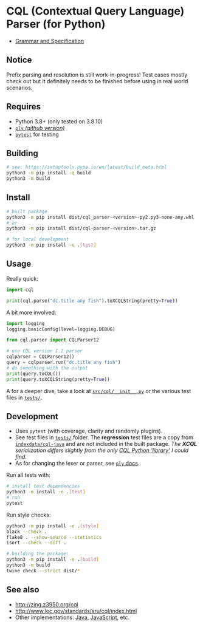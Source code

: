 # CQL (Contextual Query Language) Parser (for Python)

* [Grammar and Specification](http://www.loc.gov/standards/sru/cql/spec.html)

## Notice

Prefix parsing and resolution is still work-in-progress!
Test cases mostly check out but it definitely needs to be finished before
using in real world scenarios.

## Requires

* Python 3.8+ (only tested on 3.8.10)
* [`ply` _(github version)_](https://github.com/dabeaz/ply)
* [`pytest`](https://docs.pytest.org/) for testing

## Building

```bash
# see: https://setuptools.pypa.io/en/latest/build_meta.html
python3 -m pip install -q build
python3 -m build
```

## Install

```bash
# built package
python3 -m pip install dist/cql_parser-<version>-py2.py3-none-any.whl
# or
python3 -m pip install dist/cql-parser-<version>.tar.gz

# for local development
python3 -m pip install -e .[test]
```

## Usage

Really quick:
```python
import cql

print(cql.parse("dc.title any fish").toXCQLString(pretty=True))
```

A bit more involved:
```python
import logging
logging.basicConfig(level=logging.DEBUG)

from cql.parser import CQLParser12

# use CQL version 1.2 parser
cqlparser = CQLParser12()
query = cqlparser.run("dc.title any fish")
# do something with the output
print(query.toCQL())
print(query.toXCQLString(pretty=True))
```

A for a deeper dive, take a look at [`src/cql/__init__.py`](src/cql/__init__.py) or the various test files in [`tests/`](tests/).

## Development

* Uses `pytest` (with coverage, clarity and randomly plugins).
* See test files in [`tests/`](tests/) folder. The **regression** test files are a copy from [`indexdata/cql-java`](https://github.com/indexdata/cql-java) and are not included in the built package. _The **XCQL** serialization differs slightly from the only [CQL Python 'library'](https://github.com/cheshire3/cheshire3/blob/develop/cheshire3/cqlParser.py) I could find._
* As for changing the lexer or parser, see [`ply` docs](http://www.dabeaz.com/ply/ply.html).

Run all tests with:
```bash
# install test dependencies
python3 -m install -e .[test]
# run
pytest
```

Run style checks:
```bash
python3 -m pip install -e .[style]
black --check .
flake8 . --show-source --statistics
isort --check --diff .

# building the package:
python3 -m pip install -e .[build]
python3 -m build
twine check --strict dist/*
```

## See also

* http://zing.z3950.org/cql
* http://www.loc.gov/standards/sru/cql/index.html
* Other implementations: [Java](https://github.com/indexdata/cql-java), [JavaScript](https://github.com/Querela/cql-js), etc.
